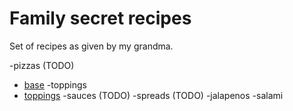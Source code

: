 # Family secret recipes

Set of recipes as given by my grandma.

-pizzas (TODO)
 - [base](./pizzas/base.md)
-toppings
 - [toppings](./pizzas/toppings.md)
-sauces (TODO)
-spreads (TODO)
-jalapenos
-salami
